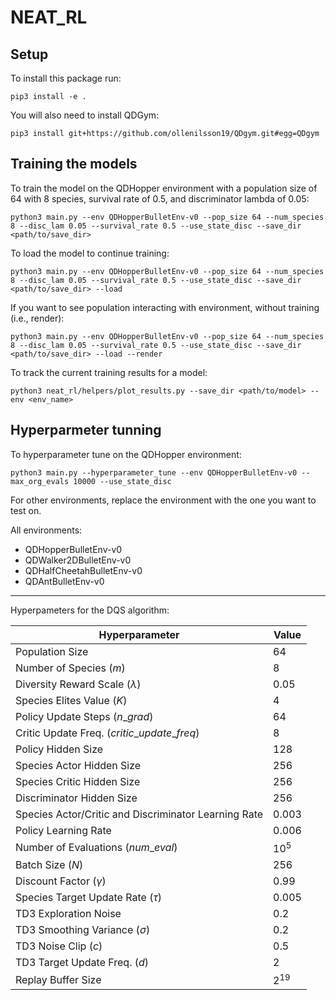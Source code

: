 # NEAT_RL
## Setup
To install this package run:
```shell
pip3 install -e .
```
You will also need to install QDGym:
```shell
pip3 install git+https://github.com/ollenilsson19/QDgym.git#egg=QDgym
```

## Training the models
To train the model on the QDHopper environment with a population size of 64 with 8 species, survival rate of 0.5, and discriminator lambda of 0.05:
```shell
python3 main.py --env QDHopperBulletEnv-v0 --pop_size 64 --num_species 8 --disc_lam 0.05 --survival_rate 0.5 --use_state_disc --save_dir <path/to/save_dir>
```

To load the model to continue training:
```shell
python3 main.py --env QDHopperBulletEnv-v0 --pop_size 64 --num_species 8 --disc_lam 0.05 --survival_rate 0.5 --use_state_disc --save_dir <path/to/save_dir> --load
```


If you want to see population interacting with environment, without training (i.e., render):
```shell
python3 main.py --env QDHopperBulletEnv-v0 --pop_size 64 --num_species 8 --disc_lam 0.05 --survival_rate 0.5 --use_state_disc --save_dir <path/to/save_dir> --load --render
```

To track the current training results for a model:
```shell
python3 neat_rl/helpers/plot_results.py --save_dir <path/to/model> --env <env_name>
```

## Hyperparmeter tunning
To hyperparameter tune on the QDHopper environment: 
```shell
python3 main.py --hyperparameter_tune --env QDHopperBulletEnv-v0 --max_org_evals 10000 --use_state_disc
```

For other environments, replace the environment with the one you want to test on.

All environments:
* QDHopperBulletEnv-v0
* QDWalker2DBulletEnv-v0
* QDHalfCheetahBulletEnv-v0
* QDAntBulletEnv-v0

----

Hyperpameters for the DQS algorithm:

| Hyperparameter                               | Value       |
|----------------------------------------------|-------------|
| Population Size                              | 64          |
| Number of Species ($m$)                      | 8           |
| Diversity Reward Scale ($\lambda$)           | 0.05        |
| Species Elites Value ($K$)                   | 4           |
| Policy Update Steps ($n\_grad$)              | 64          |
| Critic Update Freq. ($critic\_update\_freq$) | 8           |
| Policy Hidden Size                           | 128         |
| Species Actor Hidden Size                    | 256         |
| Species Critic Hidden Size                   | 256         |
| Discriminator Hidden Size                    | 256         |
| Species Actor/Critic and Discriminator Learning Rate | 0.003 |
| Policy Learning Rate                         | 0.006       |
| Number of Evaluations ($num\_eval$)          | $10^{5}$    |
| Batch Size ($N$)                             | 256         |
| Discount Factor ($\gamma$)                   | 0.99        |
| Species Target Update Rate ($\tau$)          | 0.005       |
| TD3 Exploration Noise                        | 0.2         |
| TD3 Smoothing Variance ($\sigma$)           | 0.2         |
| TD3 Noise Clip ($c$)                         | 0.5         |
| TD3 Target Update Freq. ($d$)                | 2           |
| Replay Buffer Size                           | $2^{19}$    |
